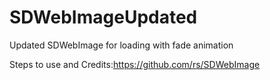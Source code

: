 SDWebImageUpdated
=================

Updated SDWebImage for loading with fade animation

Steps to use and Credits:https://github.com/rs/SDWebImage
